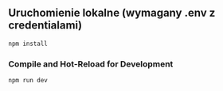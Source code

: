 ## Uruchomienie lokalne (wymagany .env z credentialami)

```sh
npm install
```

### Compile and Hot-Reload for Development

```sh
npm run dev
```

